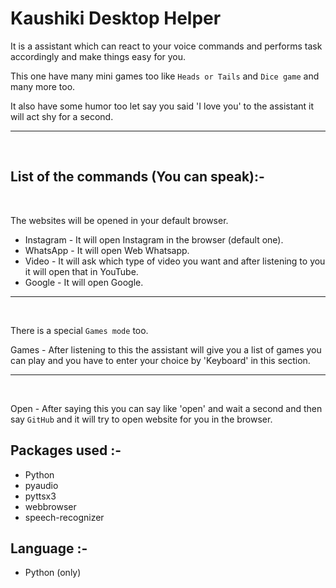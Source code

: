 # Kaushiki Desktop Helper

It is a assistant which can react to your voice commands and performs task accordingly and make things easy for you.

This one have many mini games too like `Heads or Tails` and `Dice game` and many more too.

It also have some humor too let say you said 'I love you' to the assistant it will act shy for a second.

---
<br>

## List of the commands (You can speak):-


<br>

The websites will be opened in your default browser.

- Instagram - It will open Instagram in the browser (default one). <br>
- WhatsApp - It will open Web Whatsapp. <br>
- Video - It will ask which type of video you want and after listening to you it will open that in YouTube. <br>
- Google - It will open Google. <br>

---
<br>

There is a special `Games mode` too.

Games - After listening to this the assistant will give you a list of games you can play and you have to enter your choice by 'Keyboard' in this section.

---

<br>


Open - After saying this you can say like 'open' and wait a second and then say `GitHub` and it will try to open website for you in the browser.


## Packages used :-

+ Python
+ pyaudio
+ pyttsx3
+ webbrowser
+ speech-recognizer 

## Language :-
- Python (only)